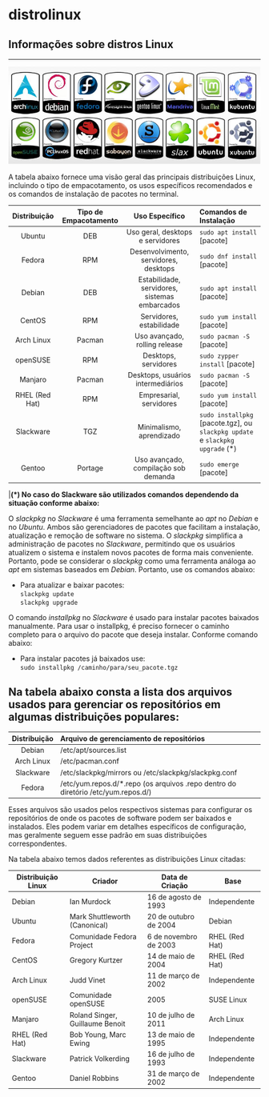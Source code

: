 # distrolinux
## Informações sobre distros Linux
---

<img src="imagens/distros.png">

A tabela abaixo fornece uma visão geral das principais distribuições Linux, incluindo o tipo de empacotamento, os usos específicos recomendados e os comandos de instalação de pacotes no terminal.</br>

Distribuição  | Tipo de Empacotamento |       Uso Específico                              | Comandos de Instalação 
:------------:|:---------------------:|:-------------------------------------------------:|:------------------------------------------------------------------------------
Ubuntu        |DEB                    |Uso geral, desktops e servidores                   |`sudo apt install` [pacote]
Fedora        |RPM                    |Desenvolvimento, servidores, desktops              |`sudo dnf install` [pacote]
Debian        |DEB                    |Estabilidade, servidores, sistemas embarcados      |`sudo apt install` [pacote]
CentOS        |RPM                    |Servidores, estabilidade                           |`sudo yum install` [pacote]
Arch Linux    |Pacman                 |Uso avançado, rolling release                      |`sudo pacman -S` [pacote]
openSUSE      |RPM                    |Desktops, servidores                               |`sudo zypper install` [pacote]
Manjaro       |Pacman                 |Desktops, usuários intermediários                  |`sudo pacman -S` [pacote]
RHEL (Red Hat)|RPM                    |Empresarial, servidores                            |`sudo yum install` [pacote]
Slackware     |TGZ                    |Minimalismo, aprendizado                           |`sudo installpkg` [pacote.tgz], ou `slackpkg update` e `slackpkg upgrade` (*)  
Gentoo        |Portage                |Uso avançado, compilação sob demanda               |`sudo emerge` [pacote]

|**(*) No caso do Slackware são utilizados comandos dependendo da situação conforme abaixo:**

O _slackpkg_ no _Slackware_ é uma ferramenta semelhante ao _apt_ no _Debian_ e no _Ubuntu_. Ambos são gerenciadores de pacotes que facilitam a instalação, atualização e remoção de software no sistema.
O _slackpkg_ simplifica a administração de pacotes no _Slackware_, permitindo que os usuários atualizem o sistema e instalem novos pacotes de forma mais conveniente. 
Portanto, pode se considerar o _slackpkg_ como uma ferramenta análoga ao _apt_ em sistemas baseados em _Debian_. Portanto, use os comandos abaixo:

- Para atualizar e baixar pacotes:</br>
`slackpkg update`</br>
`slackpkg upgrade`

O comando _installpkg_ no _Slackware_ é usado para instalar pacotes baixados manualmente. Para usar o installpkg, é preciso fornecer o caminho completo para o arquivo do pacote que deseja instalar. Conforme comando abaixo:

- Para instalar pacotes já baixados use:</br>
  `sudo installpkg /caminho/para/seu_pacote.tgz`

## Na tabela abaixo consta a lista dos arquivos usados para gerenciar os repositórios em algumas distribuições populares:

Distribuição |	Arquivo de gerenciamento de repositórios                                       |
:-----------:|:--------------------------------------------------------------------------------|
Debian       |/etc/apt/sources.list                                                            |
Arch Linux	 |/etc/pacman.conf                                                                 |
Slackware	   |/etc/slackpkg/mirrors ou /etc/slackpkg/slackpkg.conf                             |
Fedora       |/etc/yum.repos.d/*.repo (os arquivos .repo dentro do diretório /etc/yum.repos.d/)|

Esses arquivos são usados pelos respectivos sistemas para configurar os repositórios de onde os pacotes de software podem ser baixados e instalados. Eles podem variar em detalhes específicos de configuração, mas geralmente seguem esse padrão em suas distribuições correspondentes.

Na tabela abaixo temos dados referentes as distribuições Linux citadas:

| **Distribuição Linux** | **Criador**                   | **Data de Criação**   | **Base**        |
|-------------------------|-------------------------------|-----------------------|-----------------|
| Debian                  | Ian Murdock                  | 16 de agosto de 1993  | Independente    |
| Ubuntu                  | Mark Shuttleworth (Canonical)| 20 de outubro de 2004 | Debian          |
| Fedora                  | Comunidade Fedora Project    | 6 de novembro de 2003 | RHEL (Red Hat)  |
| CentOS                  | Gregory Kurtzer              | 14 de maio de 2004    | RHEL (Red Hat)  |
| Arch Linux              | Judd Vinet                   | 11 de março de 2002   | Independente    |
| openSUSE                | Comunidade openSUSE          | 2005                  | SUSE Linux      |
| Manjaro                 | Roland Singer, Guillaume Benoit | 10 de julho de 2011 | Arch Linux      |
| RHEL (Red Hat)          | Bob Young, Marc Ewing        | 13 de maio de 1995    | Independente    |
| Slackware               | Patrick Volkerding           | 16 de julho de 1993   | Independente    |
| Gentoo                  | Daniel Robbins               | 31 de março de 2002   | Independente    |

